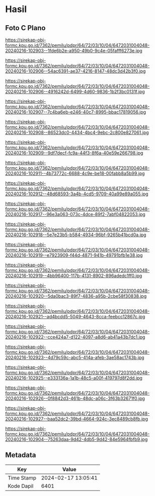 # Hasil

## Foto C Plano

https://sirekap-obj-formc.kpu.go.id/7362/pemilu/pdpr/64/72/03/10/04/6472031004048-20240216-102903--1fde6b2e-a950-49b0-9c4e-05fafff6273e.jpg

https://sirekap-obj-formc.kpu.go.id/7362/pemilu/pdpr/64/72/03/10/04/6472031004048-20240216-102906--54ac6391-ae37-4216-8147-48dc3d42b3f0.jpg

https://sirekap-obj-formc.kpu.go.id/7362/pemilu/pdpr/64/72/03/10/04/6472031004048-20240216-102906--4916242d-6499-4d60-9836-1b2f3bc0131f.jpg

https://sirekap-obj-formc.kpu.go.id/7362/pemilu/pdpr/64/72/03/10/04/6472031004048-20240216-102907--7c4ba6eb-e246-40c7-8995-bbac17819056.jpg

https://sirekap-obj-formc.kpu.go.id/7362/pemilu/pdpr/64/72/03/10/04/6472031004048-20240216-102908--86523dc0-4434-4bc4-9ebc-2c800e827061.jpg

https://sirekap-obj-formc.kpu.go.id/7362/pemilu/pdpr/64/72/03/10/04/6472031004048-20240216-102909--9df7decf-fc9a-44f3-8f6a-40e59e266798.jpg

https://sirekap-obj-formc.kpu.go.id/7362/pemilu/pdpr/64/72/03/10/04/6472031004048-20240216-102911--4b73772c-6688-4c9e-be18-00fabb8a5b99.jpg

https://sirekap-obj-formc.kpu.go.id/7362/pemilu/pdpr/64/72/03/10/04/6472031004048-20240216-102912--48d68593-3a4b-4cd5-9709-40a99e89a055.jpg

https://sirekap-obj-formc.kpu.go.id/7362/pemilu/pdpr/64/72/03/10/04/6472031004048-20240216-102917--96e3a063-073c-4dce-89f2-7abf04822053.jpg

https://sirekap-obj-formc.kpu.go.id/7362/pemilu/pdpr/64/72/03/10/04/6472031004048-20240216-102918--5e7e23b5-b584-4934-96bf-9265b41bcd0a.jpg

https://sirekap-obj-formc.kpu.go.id/7362/pemilu/pdpr/64/72/03/10/04/6472031004048-20240216-102919--e7923909-f44d-4871-941b-49791bfb1e38.jpg

https://sirekap-obj-formc.kpu.go.id/7362/pemilu/pdpr/64/72/03/10/04/6472031004048-20240216-102919--4bb96400-117b-4131-8902-896adedc1ff0.jpg

https://sirekap-obj-formc.kpu.go.id/7362/pemilu/pdpr/64/72/03/10/04/6472031004048-20240216-102920--5da0bac3-89f7-4836-a95b-2cbe58f30838.jpg

https://sirekap-obj-formc.kpu.go.id/7362/pemilu/pdpr/64/72/03/10/04/6472031004048-20240216-102921--ad4bcdd5-5049-4643-8cca-feebcc12867c.jpg

https://sirekap-obj-formc.kpu.go.id/7362/pemilu/pdpr/64/72/03/10/04/6472031004048-20240216-102922--cce424a7-d122-4097-a8d6-ab41a43b7dc1.jpg

https://sirekap-obj-formc.kpu.go.id/7362/pemilu/pdpr/64/72/03/10/04/6472031004048-20240216-102923--4d79c59c-abc5-414a-afeb-3ae58ac1743b.jpg

https://sirekap-obj-formc.kpu.go.id/7362/pemilu/pdpr/64/72/03/10/04/6472031004048-20240216-102925--e333136a-1a1b-48c5-a00f-419797d8f2dd.jpg

https://sirekap-obj-formc.kpu.go.id/7362/pemilu/pdpr/64/72/03/10/04/6472031004048-20240216-102926--0f8842d3-461b-48dc-a06c-3f63b32671f0.jpg

https://sirekap-obj-formc.kpu.go.id/7362/pemilu/pdpr/64/72/03/10/04/6472031004048-20240216-102927--baa52dc2-39bd-4664-924c-3ec8489cb8fb.jpg

https://sirekap-obj-formc.kpu.go.id/7362/pemilu/pdpr/64/72/03/10/04/6472031004048-20240216-102904--75263daa-9d42-4db5-9d42-84e5964fbfb9.jpg


## Metadata

| Key        | Value               |
| ---------- | ------------------- |
| Time Stamp | 2024-02-17 13:05:41 |
| Kode Dapil | 6401                |



